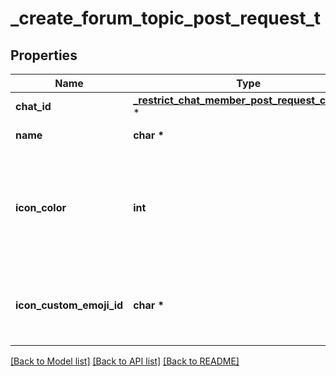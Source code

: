 # _create_forum_topic_post_request_t

## Properties
Name | Type | Description | Notes
------------ | ------------- | ------------- | -------------
**chat_id** | [**_restrict_chat_member_post_request_chat_id_t**](_restrict_chat_member_post_request_chat_id.md) \* |  | 
**name** | **char \*** | Topic name, 1-128 characters | 
**icon_color** | **int** | Color of the topic icon in RGB format. Currently, must be one of 7322096 (0x6FB9F0), 16766590 (0xFFD67E), 13338331 (0xCB86DB), 9367192 (0x8EEE98), 16749490 (0xFF93B2), or 16478047 (0xFB6F5F) | [optional] 
**icon_custom_emoji_id** | **char \*** | Unique identifier of the custom emoji shown as the topic icon. Use [getForumTopicIconStickers](https://core.telegram.org/bots/api/#getforumtopiciconstickers) to get all allowed custom emoji identifiers. | [optional] 

[[Back to Model list]](../README.md#documentation-for-models) [[Back to API list]](../README.md#documentation-for-api-endpoints) [[Back to README]](../README.md)


